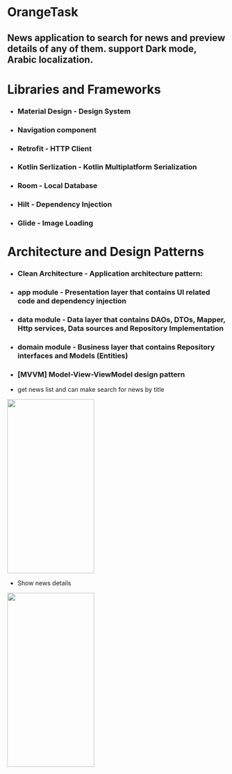 # OrangeTask
## News application to search for news and preview details of any of them. support Dark mode, Arabic localization.

# Libraries and Frameworks
- ### Material Design - Design System
- ### Navigation component
* ### Retrofit - HTTP Client
+ ### Kotlin Serlization - Kotlin Multiplatform Serialization
- ### Room - Local Database
- ### Hilt - Dependency Injection
- ### Glide - Image Loading

# Architecture and Design Patterns
+ ### Clean Architecture - Application architecture pattern: 
- ### app module - Presentation layer that contains UI related code and dependency injection
- ### data module - Data layer that contains DAOs, DTOs, Mapper, Http services, Data sources and Repository Implementation
- ### domain module - Business layer that contains Repository interfaces and Models (Entities)
- ### [MVVM] Model-View-ViewModel design pattern

* get news list and can make search for news by title
<img src="https://github.com/mohamedsafwatnassar/OrangeTask/assets/55391701/bfbb8500-fbec-49c6-a2d8-dc3acd0b4f4c" width="200" height="400" />

* Show news details
<img src="https://github.com/mohamedsafwatnassar/OrangeTask/assets/55391701/08ff96ca-988a-46de-ab72-008d1086556f" width="200" height="400" />


